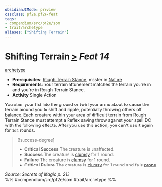 ```yaml
---
obsidianUIMode: preview
cssclass: pf2e,pf2e-feat
tags:
- compendium/src/pf2e/som
- trait/archetype
aliases: ["Shifting Terrain"]
---
```

# Shifting Terrain  [>](../../rules/core-rulebook/chapter-9-playing-the-game.md#Actions "Single Action") *Feat 14*  
[archetype](../../rules/traits/archetype.md)  

- **Prerequisites**: [Rough Terrain Stance](rough-terrain-stance-som.md), master in [Nature](../skills.md#Nature)
- **Requirements**: Your terrain attunement matches the terrain you're in and you're in Rough Terrain Stance.
- **Activity** Single Action

You slam your fist into the ground or twirl your arms about to cause the terrain around you to shift and ripple, potentially throwing others off balance. Each creature within your area of difficult terrain from Rough Terrain Stance must attempt a Reflex saving throw against your spell DC with the following effects. After you use this action, you can't use it again for `1d4` rounds.

> [!success-degree] 
> - **Critical Success** The creature is unaffected.
> - **Success** The creature is [clumsy](../../rules/conditions.md#Clumsy) for 1 round.
> - **Failure** The creature is [clumsy](../../rules/conditions.md#Clumsy) for 1 round.
> - **Critical Failure** The creature is [clumsy](../../rules/conditions.md#Clumsy) for 1 round and falls [prone](../../rules/conditions.md#Prone).

*Source: Secrets of Magic p. 213*  
%% #compendium/src/pf2e/som #trait/archetype %%